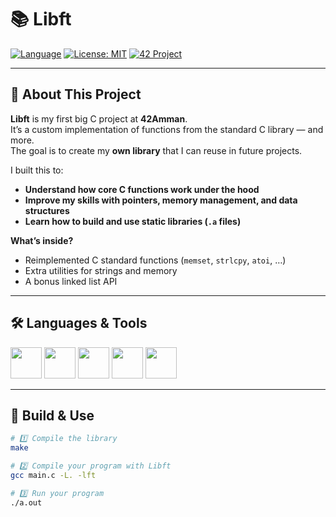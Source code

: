# 📚 Libft

[![Language](https://img.shields.io/badge/language-C-blue.svg)]()
[![License: MIT](https://img.shields.io/badge/License-MIT-green.svg)]()
[![42 Project](https://img.shields.io/badge/42-Project-blue)]()

---

## 👋 About This Project
**Libft** is my first big C project at **42Amman**.  
It’s a custom implementation of functions from the standard C library — and more.  
The goal is to create my **own library** that I can reuse in future projects.

I built this to:
- **Understand how core C functions work under the hood**
- **Improve my skills with pointers, memory management, and data structures**
- **Learn how to build and use static libraries (`.a` files)**

**What’s inside?**
- Reimplemented C standard functions (`memset`, `strlcpy`, `atoi`, …)
- Extra utilities for strings and memory
- A bonus linked list API
---

## 🛠 Languages & Tools
<p>
  <img src="https://cdn.jsdelivr.net/gh/devicons/devicon/icons/c/c-original.svg" width="50"/>
  <img src="https://cdn.jsdelivr.net/gh/devicons/devicon/icons/bash/bash-original.svg" width="50"/>
  <img src="https://cdn.jsdelivr.net/gh/devicons/devicon/icons/vscode/vscode-original.svg" width="50"/>
  <img src="https://cdn.jsdelivr.net/gh/devicons/devicon/icons/git/git-original.svg" width="50"/>
  <img src="https://cdn.jsdelivr.net/gh/devicons/devicon/icons/linux/linux-original.svg" width="50"/>
</p>

---

## 🚀 Build & Use
```bash
# 1️⃣ Compile the library
make

# 2️⃣ Compile your program with Libft
gcc main.c -L. -lft

# 3️⃣ Run your program
./a.out
